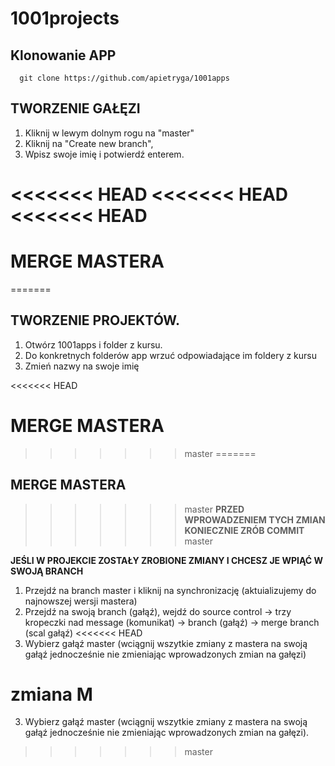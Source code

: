 # 1001projects

## Klonowanie APP

```git
  git clone https://github.com/apietryga/1001apps
```

## TWORZENIE GAŁĘZI

1. Kliknij w lewym dolnym rogu na "master"
2. Kliknij na "Create new branch",
3. Wpisz swoje imię i potwierdź enterem.

<<<<<<< HEAD
<<<<<<< HEAD
<<<<<<< HEAD
=======
# MERGE MASTERA
=======
## TWORZENIE PROJEKTÓW.

1. Otwórz 1001apps i folder z kursu.
2. Do konkretnych folderów app wrzuć odpowiadające im foldery z kursu
3. Zmień nazwy na swoje imię

<<<<<<< HEAD
# MERGE MASTERA

>>>>>>> master
=======
## MERGE MASTERA
>>>>>>> master
**PRZED WPROWADZENIEM TYCH ZMIAN KONIECZNIE ZRÓB COMMIT**
>>>>>>> master

**JEŚLI W PROJEKCIE ZOSTAŁY ZROBIONE ZMIANY I CHCESZ JE WPIĄĆ W SWOJĄ BRANCH**

1. Przejdź na branch master i kliknij na synchronizację (aktuializujemy do najnowszej wersji mastera)
2. Przejdź na swoją branch (gałąź), wejdź do source control -> trzy kropeczki nad message (komunikat) -> branch (gałąź) -> merge branch (scal gałąź)
<<<<<<< HEAD
3. Wybierz gałąź master (wciągnij wszytkie zmiany z mastera na swoją gałąź jednocześnie nie zmieniając wprowadzonych zmian na gałęzi)  

zmiana M
=======
3. Wybierz gałąź master (wciągnij wszytkie zmiany z mastera na swoją gałąź jednocześnie nie zmieniając wprowadzonych zmian na gałęzi).
>>>>>>> master
